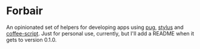 # Forbair

An opinionated set of helpers for developing apps using [pug][], [stylus][]
and [coffee-script][]. Just for personal use, currently, but I'll add a
README when it gets to version 0.1.0.

[pug]: https://pugjs.org
[stylus]: http://stylus-lang.com/
[coffee-script]: http://coffeescript.org/

